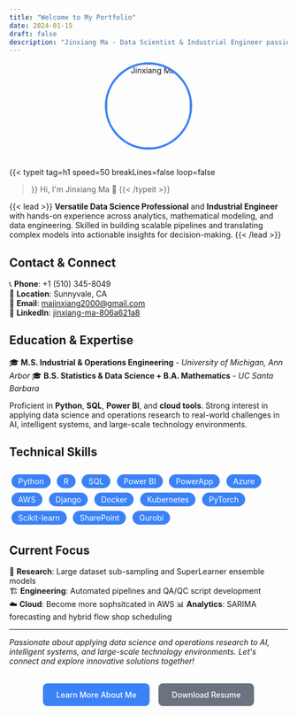 ```yaml
---
title: "Welcome to My Portfolio"
date: 2024-01-15
draft: false
description: "Jinxiang Ma - Data Scientist & Industrial Engineer passionate about turning data into actionable insights"
---
```


<div style="text-align: center; margin-bottom: 2rem;">
  <img src="/img/avatar.jpg" alt="Jinxiang Ma" style="width: 150px; height: 150px; border-radius: 50%; object-fit: cover; margin: 0 auto; display: block; border: 4px solid #3b82f6;">
</div>

{{< typeit 
  tag=h1
  speed=50
  breakLines=false
  loop=false
>}}
Hi, I'm Jinxiang Ma 👋
{{< /typeit >}}

{{< lead >}}
**Versatile Data Science Professional** and **Industrial Engineer** with hands-on experience across analytics, mathematical modeling, and data engineering. Skilled in building scalable pipelines and translating complex models into actionable insights for decision-making.
{{< /lead >}}

## Contact & Connect

📞 **Phone**: +1 (510) 345-8049  
📍 **Location**: Sunnyvale, CA  
📧 **Email**: majinxiang2000@gmail.com  
🔗 **LinkedIn**: [jinxiang-ma-806a621a8](https://www.linkedin.com/in/jinxiang-ma-806a621a8/)



## Education & Expertise

🎓 **M.S. Industrial & Operations Engineering** - *University of Michigan, Ann Arbor* 
🎓 **B.S. Statistics & Data Science + B.A. Mathematics** - *UC Santa Barbara* 

Proficient in **Python**, **SQL**, **Power BI**, and **cloud tools**. Strong interest in applying data science and operations research to real-world challenges in AI, intelligent systems, and large-scale technology environments.

## Technical Skills

<div style="margin: 1.5rem 0;">
  <span style="display: inline-block; background: #3b82f6; color: #fff; padding: 4px 12px; border-radius: 16px; margin: 4px; font-size: .875rem;">Python</span>
  <span style="display: inline-block; background: #3b82f6; color: #fff; padding: 4px 12px; border-radius: 16px; margin: 4px; font-size: .875rem;">R</span>
  <span style="display: inline-block; background: #3b82f6; color: #fff; padding: 4px 12px; border-radius: 16px; margin: 4px; font-size: .875rem;">SQL</span>
  <span style="display: inline-block; background: #3b82f6; color: #fff; padding: 4px 12px; border-radius: 16px; margin: 4px; font-size: .875rem;">Power BI</span>
  <span style="display: inline-block; background: #3b82f6; color: #fff; padding: 4px 12px; border-radius: 16px; margin: 4px; font-size: .875rem;">PowerApp</span>
  <span style="display: inline-block; background: #3b82f6; color: #fff; padding: 4px 12px; border-radius: 16px; margin: 4px; font-size: .875rem;">Azure</span>
  <span style="display: inline-block; background: #3b82f6; color: #fff; padding: 4px 12px; border-radius: 16px; margin: 4px; font-size: .875rem;">AWS</span>
  <span style="display: inline-block; background: #3b82f6; color: #fff; padding: 4px 12px; border-radius: 16px; margin: 4px; font-size: .875rem;">Django</span>
  <span style="display: inline-block; background: #3b82f6; color: #fff; padding: 4px 12px; border-radius: 16px; margin: 4px; font-size: .875rem;">Docker</span>
  <span style="display: inline-block; background: #3b82f6; color: #fff; padding: 4px 12px; border-radius: 16px; margin: 4px; font-size: .875rem;">Kubernetes</span>
  <span style="display: inline-block; background: #3b82f6; color: #fff; padding: 4px 12px; border-radius: 16px; margin: 4px; font-size: .875rem;">PyTorch</span>
  <span style="display: inline-block; background: #3b82f6; color: #fff; padding: 4px 12px; border-radius: 16px; margin: 4px; font-size: .875rem;">Scikit-learn</span>
  <span style="display: inline-block; background: #3b82f6; color: #fff; padding: 4px 12px; border-radius: 16px; margin: 4px; font-size: .875rem;">SharePoint</span>
  <span style="display: inline-block; background: #3b82f6; color: #fff; padding: 4px 12px; border-radius: 16px; margin: 4px; font-size: .875rem;">Gurobi</span>
</div>

## Current Focus

🔬 **Research**: Large dataset sub-sampling and SuperLearner ensemble models  
🏗️ **Engineering**: Automated pipelines and QA/QC script development  
☁️ **Cloud**: Become more sophsitcated in AWS 
📊 **Analytics**: SARIMA forecasting and hybrid flow shop scheduling  



---

*Passionate about applying data science and operations research to AI, intelligent systems, and large-scale technology environments. Let's connect and explore innovative solutions together!*

<div style="display: flex; flex-wrap: wrap; gap: 1rem; justify-content: center; margin: 2rem 0;">
  <a href="/about" style="background: #3b82f6; color: white; padding: 12px 24px; border-radius: 8px; text-decoration: none; font-weight: 500; border: none; cursor: pointer; transition: background-color 0.2s;">Learn More About Me</a>
  <a href="/Resume_Jinxiang_Ma.pdf" target="_blank" style="background: #6b7280; color: white; padding: 12px 24px; border-radius: 8px; text-decoration: none; font-weight: 500; border: none; cursor: pointer; transition: background-color 0.2s;">Download Resume</a>
</div> 